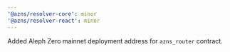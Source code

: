 ```yaml
---
'@azns/resolver-core': minor
'@azns/resolver-react': minor
---
```


Added Aleph Zero mainnet deployment address for `azns_router` contract.
